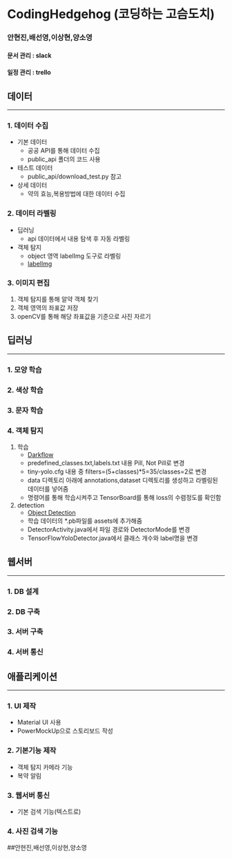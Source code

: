 # CodingHedgehog (코딩하는 고슴도치)

### __안현진,배선영,이상현,양소영__

#### 문서 관리 : slack
#### 일정 관리 : trello

## 데이터
----------------------------
### 1. 데이터 수집
- 기본 데이터
  - 공공 API를 통해 데이터 수집
  - public_api 폴더의 코드 사용
- 테스트 데이터
  - public_api/download_test.py 참고
- 상세 데이터
  - 약의 효능,복용방법에 대한 데이터 수집

### 2. 데이터 라벨링
- 딥러닝
  - api 데이터에서 내용 탐색 후 자동 라벨링
- 객체 탐지
  - object 영역 labelImg 도구로 라벨링
  - [labelImg](https://github.com/tzutalin/labelImg)

### 3. 이미지 편집
1. 객체 탐지를 통해 알약 객체 찾기
2. 객체 영역의 좌표값 저장
3. openCV를 통해 해당 좌표값을 기준으로 사진 자르기

## 딥러닝
----------------------------
### 1. 모양 학습
### 2. 색상 학습
### 3. 문자 학습
### 4. 객체 탐지
1. 학습
    - [Darkflow](https://junyoung-jamong.github.io/deep/learning/2019/01/22/Darkflow%EB%A5%BC-%ED%99%9C%EC%9A%A9%ED%95%B4-YOLO%EB%AA%A8%EB%8D%B8-%EC%9D%B4%EB%AF%B8%EC%A7%80-%EB%94%94%ED%85%8D%EC%85%98-%EA%B5%AC%ED%98%84-in-windows.html)
    - predefined_classes.txt,labels.txt 내용 Pill, Not Pill로 변경
    - tiny-yolo.cfg 내용 중 filters=(5+classes)*5=35/classes=2로 변경
    - data 디렉토리 아래에 annotations,dataset 디렉토리를 생성하고 라벨링된 데이터를 넣어줌
    - 명령어를 통해 학습시켜주고 TensorBoard를 통해 loss의 수렴정도를 확인함
2. detection
    - [Object Detection](https://junyoung-jamong.github.io/machine/learning/2019/01/25/Android%EC%97%90%EC%84%9C-%EB%82%B4-YOLO%EB%AA%A8%EB%8D%B8-%EC%82%AC%EC%9A%A9%ED%95%98%EA%B8%B0.html)
    - 학습 데이터의 *.pb파일를 assets에 추가해줌
    - DetectorActivity.java에서 파일 경로와 DetectorMode를 변경
    - TensorFlowYoloDetector.java에서 클래스 개수와 label명을 변경

## 웹서버
----------------------------
### 1. DB 설계
### 2. DB 구축
### 3. 서버 구축
### 4. 서버 통신

## 애플리케이션
----------------------------
### 1. UI 제작
- Material UI 사용
- PowerMockUp으로 스토리보드 작성

### 2. 기본기능 제작
- 객체 탐지 카메라 기능
- 복약 알림

### 3. 웹서버 통신
- 기본 검색 기능(텍스트로)

### 4. 사진 검색 기능


##안현진,배선영,이상현,양소영

